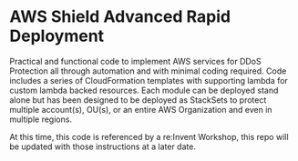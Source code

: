 # AWS Shield Advanced Rapid Deployment
Practical and functional code to implement AWS services for DDoS Protection all through automation and with minimal coding required.
Code includes a series of CloudFormation templates with supporting lambda for custom lambda backed resources.  Each module can be deployed stand alone but
has been designed to be deployed as StackSets to protect multiple account(s), OU(s), or an entire AWS Organization and even in multiple regions.

At this time, this code is referenced by a re:Invent Workshop, this repo will be updated with those instructions at a later date.